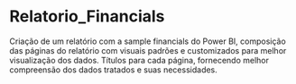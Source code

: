 # Relatorio_Financials
Criação de um relatório com a sample financials do Power BI, composição das páginas do relatório com visuais padrões e customizados para melhor visualização dos dados. Títulos para cada página, fornecendo melhor compreensão dos dados tratados e suas necessidades.
